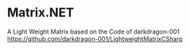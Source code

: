 # Matrix.NET
A Light Weight Matrix based on the Code of darkdragon-001 https://github.com/darkdragon-001/LightweightMatrixCSharp
